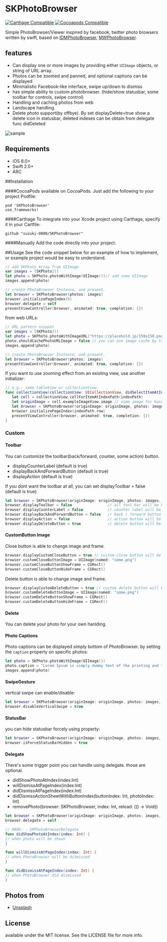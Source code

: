 SKPhotoBrowser
========================

[![Carthage Compatible](https://img.shields.io/badge/Carthage-compatible-4BC51D.svg?style=flat)](https://github.com/Carthage/Carthage)
[![Cocoapods Compatible](https://img.shields.io/cocoapods/v/SKPhotoBrowser.svg?style=flat)](http://cocoadocs.org/docsets/SKPhotoBrowser)

Simple PhotoBrowser/Viewer inspired by facebook, twitter photo browsers written by swift, based on [IDMPhotoBrowser](https://github.com/ideaismobile/IDMPhotoBrowser), [MWPhotoBrowser](https://github.com/mwaterfall/MWPhotoBrowser).

## features
- Can display one or more images by providing either `UIImage` objects, or string of URL array.
- Photos can be zoomed and panned, and optional captions can be displayed
- Minimalistic Facebook-like interface, swipe up/down to dismiss
- has simple ability to custom photobrowser. (hide/show statusbar, some toolbar for controls, swipe control)
- Handling and caching photos from web
- Landscape handling.
- Delete photo support(by offbye). By set displayDelete=true show a delete icon in statusbar, deleted indexes can be obtain from delegate func didDeleted 

![sample](Screenshots/example02.gif)

## Requirements
- iOS 8.0+
- Swift 2.0+
- ARC

##Installation

####CocoaPods
available on CocoaPods. Just add the following to your project Podfile:
```
pod 'SKPhotoBrowser'
use_frameworks!
```

####Carthage
To integrate into your Xcode project using Carthage, specify it in your Cartfile:

```ogdl
github "suzuki-0000/SKPhotoBrowser"
```

####Manually
Add the code directly into your project.

##Usage
See the code snippet below for an example of how to implement, or example project would be easy to understand.
	
```swift
// add SKPhoto Array from UIImage
var images = [SKPhoto]()
let photo = SKPhoto.photoWithImage(UIImage())// add some UIImage
images.append(photo) 

// create PhotoBrowser Instance, and present. 
let browser = SKPhotoBrowser(photos: images)
browser.initializePageIndex(0)
browser.delegate = self
presentViewController(browser, animated: true, completion: {})
```

from web URLs:
```swift
// URL pattern snippet
var images = [SKPhoto]()
let photo = SKPhoto.photoWithImageURL("https://placehold.jp/150x150.png")
photo.shouldCachePhotoURLImage = false // you can use image cache by true(NSCache)
images.append(photo)

// create PhotoBrowser Instance, and present. 
let browser = SKPhotoBrowser(photos: images)
presentViewController(browser, animated: true, completion: {})
```

If you want to use zooming effect from an existing view, use another initializer:
```swift
// e.g.: some tableView or collectionView.
func collectionView(collectionView: UICollectionView, didSelectItemAtIndexPath indexPath: NSIndexPath) {
   let cell = collectionView.cellForItemAtIndexPath(indexPath) 
   let originImage = cell.exampleImageView.image // some image for baseImage 
   let browser = SKPhotoBrowser(originImage: originImage, photos: images, animatedFromView: cell) 
   browser.initializePageIndex(indexPath.row)
   presentViewController(browser, animated: true, completion: {})
}
```

### Custom

#### Toolbar
You can customize the toolbar(back/forward, counter, some action) button. 
- displayCounterLabel (default is true) 
- displayBackAndForwardButton (default is true)
- displayAction (default is true)

If you dont want the toolbar at all, you can set displayToolbar = false (default is true)

```swift
let browser = SKPhotoBrowser(originImage: originImage, photos: images, animatedFromView: cell)
browser.displayToolbar = false                // all tool bar will be hidden
browser.displayCounterLabel = false           // counter label will be hidden
browser.displayBackAndForwardButton = false   // back / forward button will be hidden
browser.displayAction = false                 // action button will be hidden
browser.displayDeleteButton = true            // delete button will be shown
```

#### CustomButton Image
Close button is able to change image and frame.
``` swift
browser.displayCustomCloseButton = true // custom close button will be enable
browser.customCloseButtonImage = UIImage(named: "some.png")
browser.customCloseButtonShowFrame = CGRect()
browser.customCloseButtonHideFrame = CGRect()
```
Delete button is able to change image and frame.
``` swift
browser.displayCustomDeleteButton = true // custom delete button will be enable
browser.customDeleteButtonImage = UIImage(named: "some.png")
browser.customDeleteButtonShowFrame = CGRect()
browser.customDeleteButtonHideFrame = CGRect()
```

#### Delete 
You can delete your photo for your own hanlding.

#### Photo Captions
Photo captions can be displayed simply bottom of PhotoBrowser. by setting the `caption` property on specific photos:
``` swift
let photo = SKPhoto.photoWithImage(UIImage())
photo.caption = "Lorem Ipsum is simply dummy text of the printing and typesetting industry."
images.append(photo)
```

#### SwipeGesture 
vertical swipe can enable/disable:
``` swift
let browser = SKPhotoBrowser(originImage: originImage, photos: images, animatedFromView: cell)
browser.disableVerticalSwipe = true 
``` 

#### StatusBar
you can hide statusbar forcely using property:
``` swift
let browser = SKPhotoBrowser(originImage: originImage, photos: images, animatedFromView: cell)
browser.isForceStatusBarHidden = true 
``` 

#### Delegate
There's some trigger point you can handle using delegate. those are optional.
- didShowPhotoAtIndex(index:Int) 
- willDismissAtPageIndex(index:Int)
- didDismissAtPageIndex(index:Int)
- didDismissActionSheetWithButtonIndex(buttonIndex: Int, photoIndex: Int)
- removePhoto(browser: SKPhotoBrowser, index: Int, reload: (() -> Void))

```swift
let browser = SKPhotoBrowser(originImage: originImage, photos: images, animatedFromView: cell)
browser.delegate = self

// MARK: - SKPhotoBrowserDelegate
func didShowPhotoAtIndex(index: Int) {
// when photo will be shown
}

func willDismissAtPageIndex(index: Int) {
// when PhotoBrowser will be dismissed
}

func didDismissAtPageIndex(index: Int) {
// when PhotoBrowser did dismissed
}

```

## Photos from
- [Unsplash](https://unsplash.com)

## License
available under the MIT license. See the LICENSE file for more info.

